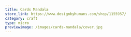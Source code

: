 ```yaml
---
title: Cards Mandala
store_link: https://www.designbyhumans.com/shop/1155957/
category: craft
type: micro
previewimage: /images/cards-mandala/cover.jpg
---
```

